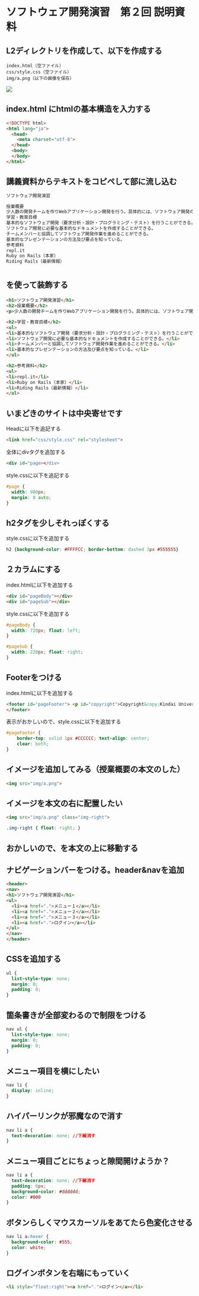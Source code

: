 # ソフトウェア開発演習　第２回 説明資料

## L2ディレクトリを作成して、以下を作成する

```
index.html（空ファイル）
css/style.css（空ファイル）
img/a.png（以下の画像を保存）
```
<img src="a.png">

## index.html にhtmlの基本構造を入力する

```html
<!DOCTYPE html>
<html lang="ja">
  <head>
    <meta charset="utf-8">
  </head>
  <body>
  </body>
</html>
```

## 講義資料からテキストをコピペして<body>部に流し込む

```html
ソフトウェア開発演習

授業概要
少人数の開発チームを作りWebアプリケーション開発を行う。具体的には、ソフトウェア開発のライフサイクルである要件定義、設計、実装、テストを一通り演習する。また、チーム開発に必要な開発計画、目標設定、分担決め、仕様打合せ、進捗管理などプロジェクト管理を演習する。本学科で学習してきたソフトウェア開発関連の技術を総合的に活用し、その知識をより深める機会とする。 
学習・教育目標
基本的なソフトウェア開発（要求分析・設計・プログラミング・テスト）を行うことができる。
ソフトウェア開発に必要な基本的なドキュメントを作成することができる。
チームメンバーと協調してソフトウェア開発作業を進めることができる。
基本的なプレゼンテーションの方法及び要点を知っている。
参考資料
repl.it
Ruby on Rails（本家）
Riding Rails（最新情報）
```

## <h1><h2><p>を使って装飾する

```html
<h1>ソフトウェア開発演習</h1>
<h2>授業概要</h2>
<p>少人数の開発チームを作りWebアプリケーション開発を行う。具体的には、ソフトウェア開発のライフサイクルである要件定義、設計、実装、テストを一通り演習する。また、チーム開発に必要な開発計画、目標設定、分担決め、仕様打合せ、進捗管理などプロジェクト管理を演習する。本学科で学習してきたソフトウェア開発関連の技術を総合的に活用し、その知識をより深める機会とする。</p>

<h2>学習・教育目標</h2>
<ul>
<li>基本的なソフトウェア開発（要求分析・設計・プログラミング・テスト）を行うことができる。</li>
<li>ソフトウェア開発に必要な基本的なドキュメントを作成することができる。</li>
<li>チームメンバーと協調してソフトウェア開発作業を進めることができる。</li>
<li>基本的なプレゼンテーションの方法及び要点を知っている。</li>
</ul>

<h2>参考資料</h2>
<ul>
<li>repl.it</li>
<li>Ruby on Rails（本家）</li>
<li>Riding Rails（最新情報）</li>
</ul>
```

## いまどきのサイトは中央寄せです

Headに以下を追記する
```html
<link href="css/style.css" rel="stylesheet">
```

全体にdivタグを追加する
```html
<div id="page></div>
```

style.cssに以下を追記する
```css
#page {
  width: 980px;
  margin: 0 auto;
}
```

## h2タグを少しそれっぽくする

style.cssに以下を追加する
```css
h2 {background-color: #FFFFCC; border-bottom: dashed 3px #555555}
```

## ２カラムにする

index.htmlに以下を追加する
```html
<div id="pageBody"></div>
<div id="pageSub"></div>
```

style.cssに以下を追加する
```css
#pageBody {
  width: 720px; float: left;
}

#pageSub {
  width: 220px; float: right;
}
```

## Footerをつける

index.htmlに以下を追加する
```html
<footer id="pageFooter"> <p id="copyright">Copyright&copy;Kindai University 2025 All rights Reserved.</p>
</footer>
```

表示がおかしいので、style.cssに以下を追加する
```css
#pageFooter {
    border-top: solid 1px #CCCCCC; text-align: center;
    clear: both;
}
```

## イメージを追加してみる（授業概要の本文のした）

```html
<img src="img/a.png">
```


## イメージを本文の右に配置したい

```html
<img src="img/a.png" class="img-right">
```

```css
.img-right { float: right; }
```

## おかしいので、<img>を本文の上に移動する

## ナビゲーションバーをつける。header&navを追加

```html
<header>
<nav>
<h1>ソフトウェア開発演習</h1>
<ul>
  <li><a href=".">メニュー１</a></li>
  <li><a href=".">メニュー２</a></li>
  <li><a href=".">メニュー３</a></li>
  <li><a href=".">ログイン</a></li>
</ul>
</nav>
</header>
```

## CSSを追加する

```css
ul {
  list-style-type: none;
  margin: 0;
  padding: 0;
}
```

## 箇条書きが全部変わるので制限をつける

```css
nav ul {
  list-style-type: none;
  margin: 0;
  padding: 0;
}
```

## メニュー項目を横にしたい

```css
nav li {
  display: inline;
}
```

## ハイパーリンクが邪魔なので消す
```css
nav li a {
  text-decoration: none; //下線消す
}
```

## メニュー項目ごとにちょっと隙間開けようか？
```css
nav li a {
  text-decoration: none; //下線消す
  padding: 8px;
  background-color: #dddddd;
  color: #000
}
```
## ボタンらしくマウスカーソルをあてたら色変化させる
```css
nav li a:hover {
  background-color: #555;
  color: white;
}
```

## ログインボタンを右端にもっていく
```html
<li style="float:right"><a href=".">ログイン</a></li>
```








